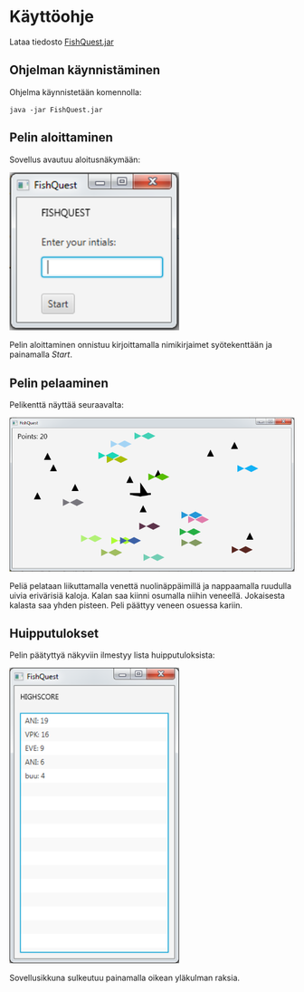 # Käyttöohje  
  
Lataa tiedosto [FishQuest.jar](https://github.com/ansolotli/otm-harjoitustyo/releases/tag/viikko7)

## Ohjelman käynnistäminen  

Ohjelma käynnistetään komennolla:  

```
java -jar FishQuest.jar
```

## Pelin aloittaminen  

Sovellus avautuu aloitusnäkymään:  

<img src="https://github.com/ansolotli/otm-harjoitustyo/blob/master/Fishquest/dokumentaatio/kuvat/startview.PNG" width="300">  

Pelin aloittaminen onnistuu kirjoittamalla nimikirjaimet syötekenttään ja painamalla *Start*.  

## Pelin pelaaminen  

Pelikenttä näyttää seuraavalta:

<img src="https://github.com/ansolotli/otm-harjoitustyo/blob/master/Fishquest/dokumentaatio/kuvat/gameview.PNG" width="800">  

Peliä pelataan liikuttamalla venettä nuolinäppäimillä ja nappaamalla ruudulla uivia erivärisiä kaloja. Kalan saa kiinni osumalla niihin veneellä. Jokaisesta kalasta saa yhden pisteen. Peli päättyy veneen osuessa kariin.  

## Huipputulokset  

Pelin päätyttyä näkyviin ilmestyy lista huipputuloksista:  

<img src="https://github.com/ansolotli/otm-harjoitustyo/blob/master/Fishquest/dokumentaatio/kuvat/scoreview.PNG" width="300">  

Sovellusikkuna sulkeutuu painamalla oikean yläkulman raksia.

